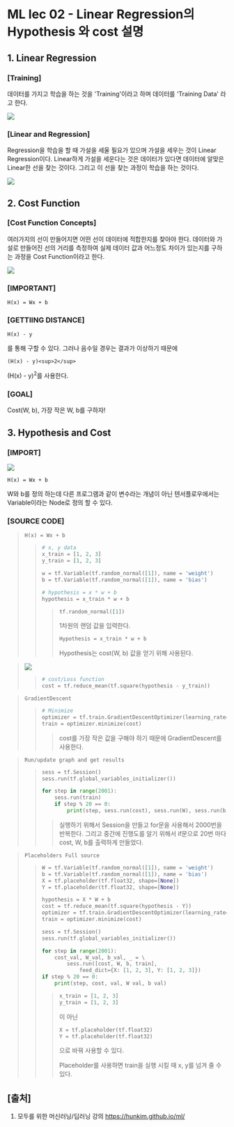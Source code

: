 # ML lec 02 - Linear Regression의 Hypothesis 와 cost 설명





## 1. Linear Regression

### [Training]

데이터를 가지고 학습을 하는 것을 'Training'이라고 하며 데이터를 'Training Data' 라고 한다.

![](C:\Users\jkl81\Desktop\사진1.PNG)





### [Linear and Regression]

 Regression을 학습을 할 때 가설을 세울 필요가 있으며 가설을 세우는 것이 Linear Regression이다. Linear하게 가설을 세운다는 것은 데이터가 있다면 데이터에 알맞은 Linear한 선을 찾는 것이다. 그리고 이 선을 찾는 과정이 학습을 하는 것이다.

![](C:\Users\jkl81\Desktop\사진3.PNG)





## 2. Cost Function

### [Cost Function Concepts]

여러가지의 선이 만들어지면 어떤 선이 데이터에 적합한지를 찾아야 한다. 데이터와 가설로 만들어진 선의 거리를 측정하여 실제 데이터 값과 어느정도 차이가 있는지를 구하는 과정을 Cost Function이라고 한다.

![](C:\Users\jkl81\Desktop\사진5.PNG)





### [IMPORTANT]

~~~
H(x) = Wx + b
~~~





### [GETTIING DISTANCE]

~~~
H(x) - y
~~~

를 통해 구할 수 있다. 그러나 음수일 경우는 결과가 이상하기 때문에

~~~
(H(x) - y)<sup>2</sup>
~~~

 (H(x) - y)<sup>2</sup>를 사용한다.





### [GOAL]

Cost(W, b), 가장 작은 W, b를 구하자!





## 3. Hypothesis and Cost

### [IMPORT]

![](C:\Users\jkl81\Desktop\사진6.PNG)

~~~H(x) = Wx + b
H(x) = Wx + b
~~~

W와 b를 정의 하는데 다른 프로그램과 같이 변수라는 개념이 아닌 텐서플로우에서는 Variable이라는 Node로 정의 할 수 있다.





### [SOURCE CODE]

> ~~~
> H(x) = Wx + b
> ~~~
>
> > ~~~python
> > # x, y data
> > x_train = [1, 2, 3]
> > y_train = [1, 2, 3]
> >
> > w = tf.Variable(tf.random_normal([1]), name = 'weight')
> > b = tf.Variable(tf.random_normal([1]), name = 'bias')
> >
> > # hypothesis = x * w + b
> > hypothesis = x_train * w + b
> > ~~~
> >
> > > ~~~python
> > > tf.random_normal([1])
> > > ~~~
> > >
> > > 1차원의 랜덤 값을 입력한다.
> > >
> > > ~~~python
> > > Hypothesis = x_train * w + b
> > > ~~~
> > >
> > > Hypothesis는 cost(W, b) 값을 얻기 위해 사용된다.





> ![](C:\Users\jkl81\Desktop\사진7.PNG)	
>
> > ~~~python
> > # cost/Loss function
> > cost = tf.reduce_mean(tf.square(hypothesis - y_train))
> > ~~~





> ~~~
> GradientDescent
> ~~~
>
> > ~~~python
> > # Minimize
> > optimizer = tf.train.GradientDescentOptimizer(learning_rate=0.01)
> > train = optimizer.minimize(cost)
> > ~~~
> >
> > > cost를 가장 작은 값을 구해야 하기 때문에 GradientDescent를 사용한다.





> ~~~
> Run/update graph and get results
> ~~~
>
> > ~~~python
> > sess = tf.Session()
> > sess.run(tf.global_variables_initializer())
> >
> > for step in range(2001):
> > 	sess.run(train)
> > 	if step % 20 == 0:
> > 		print(step, sess.run(cost), sess.run(W), sess.run(b))
> > ~~~
> >
> > > 실행하기 위해서 Session을 만들고 for문을 사용해서 2000번을 반복한다. 그리고 중간에 진행도를 알기 위해서 if문으로 20번 마다 cost, W, b를 출력하게 만들었다.





> ~~~
> Placeholders Full source
> ~~~
>
> > ~~~python
> > W = tf.Variable(tf.random_normal([1]), name = 'weight')
> > b = tf.Variable(tf.random_normal([1]), name = 'bias')
> > X = tf.placeholder(tf.float32, shape=[None])
> > Y = tf.placeholder(tf.float32, shape=[None])
> >
> > hypothesis = X * W + b
> > cost = tf.reduce_mean(tf.square(hypothesis - Y))
> > optimizer = tf.train.GradientDescentOptimizer(learning_rate=0.01)
> > train = optimizer.minimize(cost)
> >
> > sess = tf.Session()
> > sess.run(tf.global_variables_initializer())
> >
> > for step in range(2001):
> > 	cost_val, W_val, b_val, _ = \
> > 		sess.run([cost, W, b, train],
> > 			feed_dict={X: [1, 2, 3], Y: [1, 2, 3]})
> > if step % 20 == 0:
> > 	print(step, cost, val, W val, b val)
> > ~~~
> >
> > > ~~~python
> > > x_train = [1, 2, 3]
> > > y_train = [1, 2, 3]
> > > ~~~
> > >
> > > 이 아닌
> > >
> > > ~~~python
> > > X = tf.placeholder(tf.float32)
> > > Y = tf.placeholder(tf.float32)
> > > ~~~
> > >
> > > 으로 바꿔 사용할 수 있다.
> > >
> > > Placeholder를 사용하면 train을 실행 시킬 때 x, y를 넘겨 줄 수 있다.
  
  
  
  
  
## [출처]

1. 모두를 위한 머신러닝/딥러닝 강의 https://hunkim.github.io/ml/
